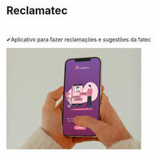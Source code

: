 
<h1 align="start">
    Reclamatec
</h1>

<br>

<p>✔Aplicativo para fazer reclamações e sugestões da fatec</p>

<p align="start">
  <img src=".github/smarts.jpg" width="70%">
</p>





